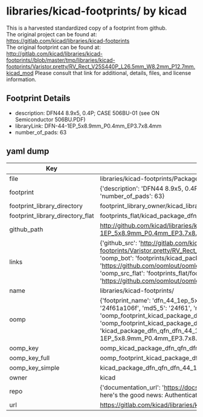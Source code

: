 # libraries/kicad-footprints/ by kicad  
This is a harvested standardized copy of a footprint from github.  
The original project can be found at:  
https://gitlab.com/kicad/libraries/kicad-footprints  
The original footprint can be found at:
http://gitlab.com/kicad/libraries/kicad-footprints//blob/master/tmp/libraries/kicad-footprints/Varistor.pretty/RV_Rect_V25S440P_L26.5mm_W8.2mm_P12.7mm.kicad_mod
Please consult that link for additional, details, files, and license information.  
## Footprint Details
* description: DFN44 8.9x5, 0.4P; CASE 506BU-01 (see ON Semiconductor 506BU.PDF)  
* libraryLink: DFN-44-1EP_5x8.9mm_P0.4mm_EP3.7x8.4mm  
* number_of_pads: 63  
## yaml dump  
| Key | Value |  
| --- | --- |  
| file | libraries/kicad-footprints/Package_DFN_QFN.pretty/DFN-44-1EP_5x8.9mm_P0.4mm_EP3.7x8.4mm.kicad_mod |  
| footprint | {'description': 'DFN44 8.9x5, 0.4P; CASE 506BU-01 (see ON Semiconductor 506BU.PDF)', 'libraryLink': 'DFN-44-1EP_5x8.9mm_P0.4mm_EP3.7x8.4mm', 'number_of_pads': 63} |  
| footprint_library_directory | footprint_library_owner/kicad_libraries/kicad-footprints/ |  
| footprint_library_directory_flat | footprints_flat/kicad_package_dfn_qfn_dfn_44_1ep_5x8_9mm_p0_4mm_ep3_7x8_4mm/working |  
| github_path | http://github.com/kicad/libraries/kicad-footprints//blob/master/tmp/libraries/kicad-footprints/Package_DFN_QFN.pretty/DFN-44-1EP_5x8.9mm_P0.4mm_EP3.7x8.4mm.kicad_mod |  
| links | {'github_src': 'http://gitlab.com/kicad/libraries/kicad-footprints//blob/master/tmp/libraries/kicad-footprints/Varistor.pretty/RV_Rect_V25S440P_L26.5mm_W8.2mm_P12.7mm.kicad_mod', 'github_src_repo': 'https://gitlab.com/kicad/libraries/kicad-footprints', 'oomp_bot': 'footprints/kicad_package_dfn_qfn_dfn_44_1ep_5x8_9mm_p0_4mm_ep3_7x8_4mm/working', 'oomp_bot_github': 'https://github.com/oomlout/oomlout_oomp_footprint_bot/tree/main/footprints/kicad_package_dfn_qfn_dfn_44_1ep_5x8_9mm_p0_4mm_ep3_7x8_4mm/working', 'oomp_src_flat': 'footprints_flat/footprints_flat/kicad_package_dfn_qfn_dfn_44_1ep_5x8_9mm_p0_4mm_ep3_7x8_4mm/working', 'oomp_src_flat_github': 'https://github.com/oomlout/oomlout_oomp_footprint_src/tree/main/footprints_flat/kicad_package_dfn_qfn_dfn_44_1ep_5x8_9mm_p0_4mm_ep3_7x8_4mm/working'} |  
| name | libraries/kicad-footprints/ |  
| oomp | {'footprint_name': 'dfn_44_1ep_5x8_9mm_p0_4mm_ep3_7x8_4mm', 'library_name': 'package_dfn_qfn', 'md5': '24f61a106f75d6595b28e48df98330fe', 'md5_10': '24f61a106f', 'md5_5': '24f61', 'md5_6': '24f61a', 'oomp_key': 'oomp_kicad_package_dfn_qfn_dfn_44_1ep_5x8_9mm_p0_4mm_ep3_7x8_4mm', 'oomp_key_extra': 'oomp_footprint_kicad_package_dfn_qfn_dfn_44_1ep_5x8_9mm_p0_4mm_ep3_7x8_4mm', 'oomp_key_full': 'oomp_footprint_kicad_package_dfn_qfn_dfn_44_1ep_5x8_9mm_p0_4mm_ep3_7x8_4mm_24f61a', 'oomp_key_simple': 'kicad_package_dfn_qfn_dfn_44_1ep_5x8_9mm_p0_4mm_ep3_7x8_4mm', 'original_filename': 'libraries/kicad-footprints/Package_DFN_QFN.pretty/DFN-44-1EP_5x8.9mm_P0.4mm_EP3.7x8.4mm.kicad_mod', 'owner_name': 'kicad'} |  
| oomp_key | oomp_kicad_package_dfn_qfn_dfn_44_1ep_5x8_9mm_p0_4mm_ep3_7x8_4mm |  
| oomp_key_full | oomp_footprint_kicad_package_dfn_qfn_dfn_44_1ep_5x8_9mm_p0_4mm_ep3_7x8_4mm |  
| oomp_key_simple | kicad_package_dfn_qfn_dfn_44_1ep_5x8_9mm_p0_4mm_ep3_7x8_4mm |  
| owner | kicad |  
| repo | {'documentation_url': 'https://docs.github.com/rest/overview/resources-in-the-rest-api#rate-limiting', 'message': "API rate limit exceeded for 84.66.173.59. (But here's the good news: Authenticated requests get a higher rate limit. Check out the documentation for more details.)"} |  
| url | https://gitlab.com/kicad/libraries/kicad-footprints |  

